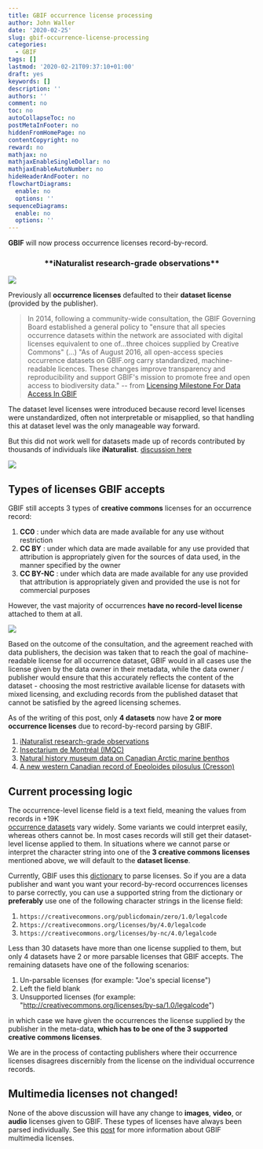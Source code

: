 ```yaml
---
title: GBIF occurrence license processing
author: John Waller
date: '2020-02-25'
slug: gbif-occurrence-license-processing
categories:
  - GBIF
tags: []
lastmod: '2020-02-21T09:37:10+01:00'
draft: yes
keywords: []
description: ''
authors: ''
comment: no
toc: no
autoCollapseToc: no
postMetaInFooter: no
hiddenFromHomePage: no
contentCopyright: no
reward: no
mathjax: no
mathjaxEnableSingleDollar: no
mathjaxEnableAutoNumber: no
hideHeaderAndFooter: no
flowchartDiagrams:
  enable: no
  options: ''
sequenceDiagrams:
  enable: no
  options: ''
---
```


**GBIF** will now process occurrence licenses record-by-record. 


<center><h3>**iNaturalist research-grade observations**</h3> </center> 

![](/post/2020-02-21-gbif-occurrence-license-processing_files/problem-fix.jpg)

Previously all **occurrence licenses** defaulted to their **dataset license** (provided by the publisher). 

<!--more-->

> In 2014, following a community-wide consultation, the GBIF Governing Board established a general policy to "ensure that all species occurrence datasets within the network are associated with digital licenses equivalent to one of…three choices supplied by Creative Commons" (...) "As of August 2016, all open-access species occurrence datasets on GBIF.org carry standardized, machine-readable licences. These changes improve transparency and reproducibility and support GBIF's mission to promote free and open access to biodiversity data." -- from [Licensing Milestone For Data Access In GBIF](https://www.gbif.org/news/82812/licensing-milestone-for-data-access-in-gbiforg) 

The dataset level licenses were introduced because record level licenses were unstandardized, often not interpretable or misapplied, so that handling this at dataset level was the only manageable way forward.

But this did not work well for datasets made up of records contributed by thousands of individuals like **iNaturalist**. [discussion here](https://forum.inaturalist.org/t/inaturalist-data-on-gbif-shows-only-cc-by-nc-excluding-cc0-and-cc-by/9952/30)

![](/post/2020-02-21-gbif-occurrence-license-processing_files/iNaturalistScreenShot.jpg)

## Types of licenses GBIF accepts

GBIF still accepts 3 types of **creative commons** licenses for an occurrence record: 

1. **CC0** : under which data are made available for any use without restriction 
2. **CC BY** : under which data are made available for any use provided that attribution is appropriately given for the sources of data used, in the manner specified by the owner
3. **CC BY-NC** : under which data are made available for any use provided that attribution is appropriately given and provided the use is not for commercial purposes

However, the vast majority of occurrences **have no record-level license** attached to them at all. 

![](/post/2020-02-21-gbif-occurrence-license-processing_files/licenses.svg)

Based on the outcome of the consultation, and the agreement reached with data publishers, the decision was taken that to reach the goal of machine-readable license for all occurrence dataset, GBIF would in all cases use the license given by the data owner in their metadata, while the data owner / publisher would ensure that this accurately reflects the content of the dataset - choosing the most restrictive available license for datasets with mixed licensing, and excluding records from the published dataset that cannot be satisfied by the agreed licensing schemes.

As of the writing of this post, only **4 datasets** now have **2 or more occurrence licenses** due to record-by-record parsing by GBIF. 

1. [iNaturalist research-grade observations](https://www.gbif.org/occurrence/search?dataset_key=50c9509d-22c7-4a22-a47d-8c48425ef4a7)
2. [Insectarium de Montréal (IMQC)](https://www.gbif.org/occurrence/search?dataset_key=3484c814-c0f1-453c-8501-50d4846c4ba6)
3. [Natural history museum data on Canadian Arctic marine benthos](https://www.gbif.org/occurrence/search?dataset_key=eaf9401e-a5e3-4a27-89ad-2d6ac6559167)
4. [A new western Canadian record of Epeoloides pilosulus (Cresson)](https://www.gbif.org/occurrence/search?dataset_key=ad4c9413-95bc-4b3c-a1e9-b7cf16f391a2)

## Current processing logic

The occurrence-level license field is a text field, meaning the values from records in +19K <br>[occurrence datasets](https://www.gbif.org/dataset/search?type=OCCURRENCE) vary widely. Some variants we could interpret easily, whereas others cannot be. In most cases records will still get their dataset-level license applied to them. In situations where we cannot parse or interpret the character string into one of the **3 creative commons licenses** mentioned above, we will default to the **dataset license**. 

Currently, GBIF uses this [dictionary](https://github.com/gbif/parsers/blob/master/src/main/resources/dictionaries/parse/license.tsv) to parse licenses. So if you are a data publisher and want you want your record-by-record occurrences licenses to parse correctly, you can use a supported string from the dictionary or **preferably** use one of the following character strings in the license field: 

1. `https://creativecommons.org/publicdomain/zero/1.0/legalcode`
2. `https://creativecommons.org/licenses/by/4.0/legalcode`
3. `https://creativecommons.org/licenses/by-nc/4.0/legalcode`

Less than 30 datasets have more than one license supplied to them, but only 4 datasets have 2 or more parsable licenses that GBIF accepts. The remaining datasets have one of the following scenarios: 

1. Un-parsable licenses (for example: "Joe's special license")
2. Left the field blank
3. Unsupported licenses (for example: "http://creativecommons.org/licenses/by-sa/1.0/legalcode")

in which case we have given the occurrences the license supplied by the publisher in the meta-data, **which has to be one of the 3 supported creative commons licenses**.

We are in the process of contacting publishers where their occurrence licenses disagrees discernibly from the license on the individual occurrence records.

## Multimedia licenses not changed!

None of the above discussion will have any change to **images**, **video**, or **audio** licenses given to GBIF. These types of licenses have always been parsed individually. See this [post](https://data-blog.gbif.org/post/gbif-multimedia/) for more information about GBIF multimedia licenses.  

